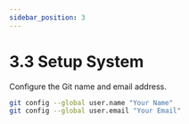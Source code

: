```yaml
---
sidebar_position: 3
---
```

# 3.3 Setup System

Configure the Git name and email address.

```bash
git config --global user.name "Your Name"
git config --global user.email "Your Email"
```
